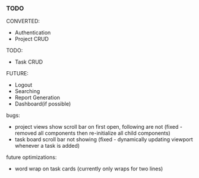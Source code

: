 ### TODO

CONVERTED:
- Authentication
- Project CRUD

TODO:
- Task CRUD

FUTURE: 
- Logout
- Searching
- Report Generation
- Dashboard(if possible)

bugs:
- project views show scroll bar on first open, following are not (fixed - removed all components then re-initialize all child components)
- task board scroll bar not showing (fixed - dynamically updating viewport whenever a task is added)

future optimizations:
- word wrap on task cards (currently only wraps for two lines)